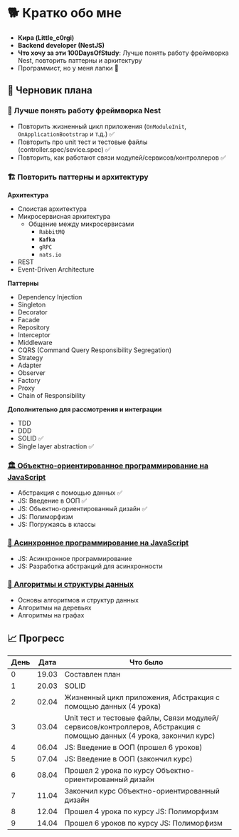 # 🐕 Кратко обо мне

- **Кира (Little_c0rgi)**
- **Backend developer (NestJS)**
- **Что хочу за эти 100DaysOfStudy**: Лучше понять работу фреймворка Nest, повторить паттерны и архитектуру
- Программист, но у меня лапки 🐾

## 📝 Черновик плана

### 🧠 Лучше понять работу фреймворка Nest

- Повторить жизненный цикл приложения (`OnModuleInit`, `OnApplicationBootstrap` и т.д.) ✅
- Повторить про unit тест и тестовые файлы (controller.spec/sevice.spec) ✅
- Повторить, как работают связи модулей/сервисов/контроллеров ✅

### 🏗️ Повторить паттерны и архитектуру

**Архитектура**

- Слоистая архитектура
- Микросервисная архитектура
  - Общение между микросервисами
    - `RabbitMQ`
    - **`Kafka`**
    - `gRPC`
    - `nats.io`
- REST
- Event-Driven Architecture

**Паттерны**

- Dependency Injection
- Singleton
- Decorator
- Facade
- Repository
- Interceptor
- Middleware
- CQRS (Command Query Responsibility Segregation)
- Strategy
- Adapter
- Observer
- Factory
- Proxy
- Chain of Responsibility

**Дополнительно для рассмотрения и интеграции**

- TDD
- DDD
- SOLID ✅
- Single layer abstraction ✅

### [🏛️ Объектно-ориентированное программирование на JavaScript](https://ru.hexlet.io/programs/js-oop)

- Абстракция с помощью данных ✅
- JS: Введение в ООП ✅
- JS: Объектно-ориентированный дизайн ✅
- JS: Полиморфизм
- JS: Погружаясь в классы

### [🚀 Асинхронное программирование на JavaScript](https://ru.hexlet.io/programs/js-async)

- JS: Асинхронное программирование
- JS: Разработка абстракций для асинхронности

### [🔢 Алгоритмы и структуры данных](https://ru.hexlet.io/programs/algorithms)

- Основы алгоритмов и структур данных
- Алгоритмы на деревьях
- Алгоритмы на графах

## 📈 Прогресс

| День | Дата  | Что было                                                                                                              |
| ---- | ----- | --------------------------------------------------------------------------------------------------------------------- |
| 0    | 19.03 | Составлен план                                                                                                        |
| 1    | 20.03 | SOLID                                                                                                                 |
| 2    | 02.04 | Жизненный цикл приложения, Абстракция с помощью данных (4 урока)                                                      |
| 3    | 03.04 | Unit тест и тестовые файлы, Связи модулей/сервисов/контроллеров, Абстракция с помощью данных (4 урока, закончил курс) |
| 4    | 06.04 | JS: Введение в ООП (прошел 6 уроков)                                                                                  |
| 5    | 07.04 | JS: Введение в ООП (закончил курс)                                                                                    |
| 6    | 08.04 | Прошел 2 урока по курсу Объектно-ориентированный дизайн                                                               |
| 7    | 11.04 | Закончил курс Объектно-ориентированный дизайн                                                                         |
| 8    | 12.04 | Прошел 4 урока по курсу JS: Полиморфизм                                                                               |
| 9    | 14.04 | Прошел 6 уроков по курсу JS: Полиморфизм                                                                              |
